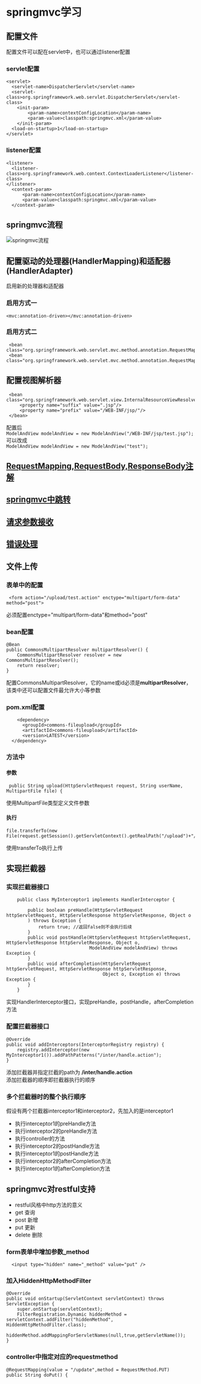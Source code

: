 
# springmvc学习
## 配置文件
配置文件可以配在servlet中，也可以通过listener配置
### servlet配置
    <servlet>
      <servlet-name>DispatcherServlet</servlet-name>
      <servlet-class>org.springframework.web.servlet.DispatcherServlet</servlet-class>
        <init-param>
            <param-name>contextConfigLocation</param-name>
            <param-value>classpath:springmvc.xml</param-value>
        </init-param>
      <load-on-startup>1</load-on-startup>
    </servlet>
### listener配置
    <listener>
      <listener-class>org.springframework.web.context.ContextLoaderListener</listener-class>
    </listener>
      <context-param>
          <param-name>contextConfigLocation</param-name>
          <param-value>classpath:springmvc.xml</param-value>
      </context-param>
## springmvc流程
![springmvc流程](flow.png)
## 配置驱动的处理器(HandlerMapping)和适配器(HandlerAdapter)
启用新的处理器和适配器
### 启用方式一
    <mvc:annotation-driven></mvc:annotation-driven>
### 启用方式二
     <bean class="org.springframework.web.servlet.mvc.method.annotation.RequestMappingHandlerMapping"/>
     <bean class="org.springframework.web.servlet.mvc.method.annotation.RequestMappingHandlerAdapter"/>
## 配置视图解析器
     <bean class="org.springframework.web.servlet.view.InternalResourceViewResolver">
         <property name="suffix" value=".jsp"/>
         <property name="prefix" value="/WEB-INF/jsp/"/>
     </bean>
 配置后  
 ``ModelAndView modelAndView = new ModelAndView("/WEB-INF/jsp/test.jsp");``
 可以改成  
  ``ModelAndView modelAndView = new ModelAndView("test");``
## [RequestMapping,RequestBody,ResponseBody注解](RequestMapping.md)
## [springmvc中跳转](redirect.md)
## [请求参数接收](databinding.md)
## [错误处理](exception.md)
## 文件上传
### 表单中的配置
     <form action="/upload/test.action" enctype="multipart/form-data" method="post">
必须配置enctype="multipart/form-data"和method="post"
### bean配置
    @Bean
    public CommonsMultipartResolver multipartResolver() {
        CommonsMultipartResolver resolver = new CommonsMultipartResolver();
        return resolver;
    }
配置CommonsMultipartResolver，它的name或id必须是**multipartResolver**，该类中还可以配置文件最允许大小等参数
### pom.xml配置
        <dependency>
          <groupId>commons-fileupload</groupId>
          <artifactId>commons-fileupload</artifactId>
          <version>LATEST</version>
      </dependency>
### 方法中
#### 参数
     public String upload(HttpServletRequest request, String userName, MultipartFile file) {
使用MultipartFile类型定义文件参数
#### 执行
    file.transferTo(new File(request.getSession().getServletContext().getRealPath("/upload")+"/"+file.getOriginalFilename()));
使用transferTo执行上传
## 实现拦截器
### 实现拦截器接口
        public class MyInterceptor1 implements HandlerInterceptor {

            public boolean preHandle(HttpServletRequest httpServletRequest, HttpServletResponse httpServletResponse, Object o
            ) throws Exception {
                return true; //返回false则不会执行后续
            }
            public void postHandle(HttpServletRequest httpServletRequest, HttpServletResponse httpServletResponse, Object o,
                                   ModelAndView modelAndView) throws Exception {
            }
            public void afterCompletion(HttpServletRequest httpServletRequest, HttpServletResponse httpServletResponse,
                                        Object o, Exception e) throws Exception {
            }
        }
实现HandlerInterceptor接口，实现preHandle，postHandle，afterCompletion方法  
### 配置拦截器接口
    @Override
    public void addInterceptors(InterceptorRegistry registry) {
        registry.addInterceptor(new MyInterceptor1()).addPathPatterns("/inter/handle.action");
    }
添加拦截器并指定拦截的path为 **/inter/handle.action**  
添加拦截器的顺序即拦截器执行的顺序
### 多个拦截器时的整个执行顺序
假设有两个拦截器interceptor1和interceptor2，先加入的是interceptor1
* 执行interceptor1的preHandle方法
* 执行interceptor2的preHandle方法
* 执行controller的方法
* 执行interceptor2的postHandle方法
* 执行interceptor1的postHandle方法
* 执行interceptor2的afterCompletion方法
* 执行interceptor1的afterCompletion方法
## springmvc对restful支持
* restful风格中http方法的意义
* get 查询
* post 新增
* put 更新
* delete 删除
### form表单中增加参数_method
      <input type="hidden" name="_method" value="put" />
### 加入HiddenHttpMethodFilter
    @Override
    public void onStartup(ServletContext servletContext) throws ServletException {
        super.onStartup(servletContext);
        FilterRegistration.Dynamic hiddenMethod = servletContext.addFilter("hiddenMethod", HiddenHttpMethodFilter.class);
        hiddenMethod.addMappingForServletNames(null,true,getServletName());
    }
### controller中指定对应的requestmethod
    @RequestMapping(value = "/update",method = RequestMethod.PUT)
    public String doPut() {

